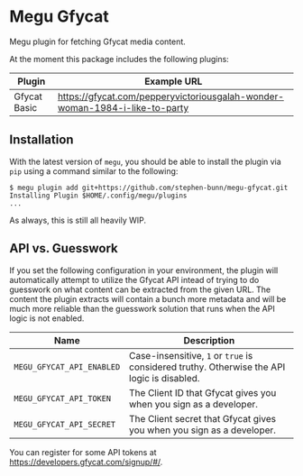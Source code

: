 # Megu Gfycat

Megu plugin for fetching Gfycat media content.

At the moment this package includes the following plugins:

|Plugin       |Example URL                                                                  |
|-------------|-----------------------------------------------------------------------------|
|Gfycat Basic | https://gfycat.com/pepperyvictoriousgalah-wonder-woman-1984-i-like-to-party |

## Installation

With the latest version of `megu`, you should be able to install the plugin via `pip` using a command similar to the following:

```console
$ megu plugin add git+https://github.com/stephen-bunn/megu-gfycat.git
Installing Plugin $HOME/.config/megu/plugins
...
```

As always, this is still all heavily WIP.

## API vs. Guesswork

If you set the following configuration in your environment, the plugin will automatically attempt to utilize the Gfycat API intead of trying to do guesswork on what content can be extracted from the given URL.
The content the plugin extracts will contain a bunch more metadata and will be much more reliable than the guesswork solution that runs when the API logic is not enabled.

|Name                      |Description                                                                                     |
|--------------------------|------------------------------------------------------------------------------------------------|
|`MEGU_GFYCAT_API_ENABLED` |Case-insensitive, `1` or `true` is considered truthy. Otherwise the API logic is disabled.      |
|`MEGU_GFYCAT_API_TOKEN`   |The Client ID that Gfycat gives you when you sign as a developer.                               |
|`MEGU_GFYCAT_API_SECRET`  |The Client secret that Gfycat gives you when you sign as a developer.                           |

You can register for some API tokens at https://developers.gfycat.com/signup/#/.

